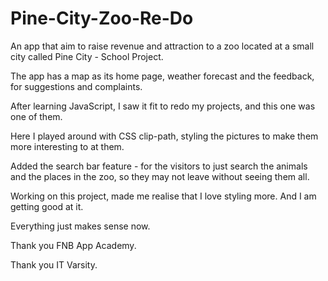 # Pine-City-Zoo-Re-Do
An app that aim to raise revenue and attraction to a zoo located at a small city called Pine City - School Project.

The app has a map as its home page, weather forecast and the feedback, for suggestions and complaints.

After learning JavaScript, I saw it fit to redo my projects, and this one was one of them.

Here I played around with CSS clip-path, styling the pictures to make them more interesting to at them.

Added the search bar feature - for the visitors to just search the animals and the places in the zoo, so they may not leave without seeing them all.

Working on this project, made me realise that I love styling more. And I am getting good at it.

Everything just makes sense now. 

Thank you FNB App Academy.

Thank you IT Varsity.
